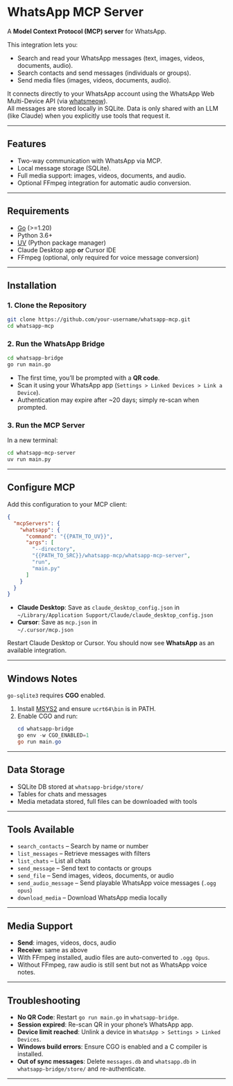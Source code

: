 # WhatsApp MCP Server

A **Model Context Protocol (MCP) server** for WhatsApp.  

This integration lets you:  
- Search and read your WhatsApp messages (text, images, videos, documents, audio).  
- Search contacts and send messages (individuals or groups).  
- Send media files (images, videos, documents, audio).  

It connects directly to your WhatsApp account using the WhatsApp Web Multi-Device API (via [whatsmeow](https://github.com/tulir/whatsmeow)).  
All messages are stored locally in SQLite. Data is only shared with an LLM (like Claude) when you explicitly use tools that request it.  

---

## Features
- Two-way communication with WhatsApp via MCP.  
- Local message storage (SQLite).  
- Full media support: images, videos, documents, and audio.  
- Optional FFmpeg integration for automatic audio conversion.  

---

## Requirements
- [Go](https://go.dev/doc/install) (>=1.20)  
- Python 3.6+  
- [UV](https://docs.astral.sh/uv/getting-started/installation/) (Python package manager)  
- Claude Desktop app **or** Cursor IDE  
- FFmpeg (optional, only required for voice message conversion)  

---

## Installation

### 1. Clone the Repository
```bash
git clone https://github.com/your-username/whatsapp-mcp.git
cd whatsapp-mcp
```

### 2. Run the WhatsApp Bridge
```bash
cd whatsapp-bridge
go run main.go
```

- The first time, you’ll be prompted with a **QR code**.  
- Scan it using your WhatsApp app (`Settings > Linked Devices > Link a Device`).  
- Authentication may expire after ~20 days; simply re-scan when prompted.  

### 3. Run the MCP Server
In a new terminal:
```bash
cd whatsapp-mcp-server
uv run main.py
```

---

## Configure MCP

Add this configuration to your MCP client:

```json
{
  "mcpServers": {
    "whatsapp": {
      "command": "{{PATH_TO_UV}}",
      "args": [
        "--directory",
        "{{PATH_TO_SRC}}/whatsapp-mcp/whatsapp-mcp-server",
        "run",
        "main.py"
      ]
    }
  }
}
```

- **Claude Desktop**: Save as `claude_desktop_config.json` in  
  `~/Library/Application Support/Claude/claude_desktop_config.json`  
- **Cursor**: Save as `mcp.json` in  
  `~/.cursor/mcp.json`  

Restart Claude Desktop or Cursor. You should now see **WhatsApp** as an available integration.  

---

## Windows Notes
`go-sqlite3` requires **CGO** enabled.  

1. Install [MSYS2](https://www.msys2.org/) and ensure `ucrt64\bin` is in PATH.  
2. Enable CGO and run:  
   ```powershell
   cd whatsapp-bridge
   go env -w CGO_ENABLED=1
   go run main.go
   ```

---

## Data Storage
- SQLite DB stored at `whatsapp-bridge/store/`  
- Tables for chats and messages  
- Media metadata stored, full files can be downloaded with tools  

---

## Tools Available
- `search_contacts` – Search by name or number  
- `list_messages` – Retrieve messages with filters  
- `list_chats` – List all chats  
- `send_message` – Send text to contacts or groups  
- `send_file` – Send images, videos, documents, or audio  
- `send_audio_message` – Send playable WhatsApp voice messages (`.ogg opus`)  
- `download_media` – Download WhatsApp media locally  

---

## Media Support
- **Send**: images, videos, docs, audio  
- **Receive**: same as above  
- With FFmpeg installed, audio files are auto-converted to `.ogg Opus`.  
- Without FFmpeg, raw audio is still sent but not as WhatsApp voice notes.  

---

## Troubleshooting
- **No QR Code**: Restart `go run main.go` in `whatsapp-bridge`.  
- **Session expired**: Re-scan QR in your phone’s WhatsApp app.  
- **Device limit reached**: Unlink a device in `WhatsApp > Settings > Linked Devices`.  
- **Windows build errors**: Ensure CGO is enabled and a C compiler is installed.  
- **Out of sync messages**: Delete `messages.db` and `whatsapp.db` in `whatsapp-bridge/store/` and re-authenticate.  

---

